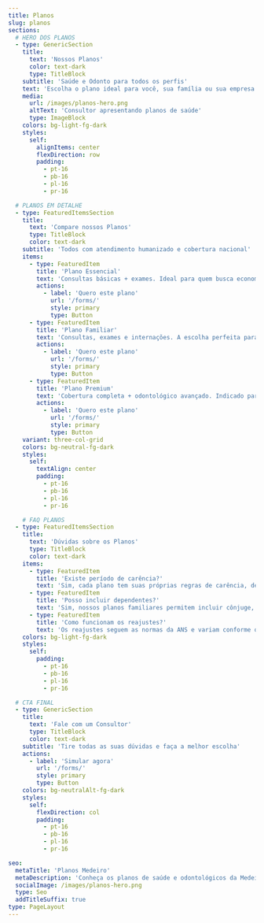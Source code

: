 ```yaml
---
title: Planos
slug: planos
sections:
  # HERO DOS PLANOS
  - type: GenericSection
    title:
      text: 'Nossos Planos'
      color: text-dark
      type: TitleBlock
    subtitle: 'Saúde e Odonto para todos os perfis'
    text: 'Escolha o plano ideal para você, sua família ou sua empresa.'
    media:
      url: /images/planos-hero.png
      altText: 'Consultor apresentando planos de saúde'
      type: ImageBlock
    colors: bg-light-fg-dark
    styles:
      self:
        alignItems: center
        flexDirection: row
        padding:
          - pt-16
          - pb-16
          - pl-16
          - pr-16

  # PLANOS EM DETALHE
  - type: FeaturedItemsSection
    title:
      text: 'Compare nossos Planos'
      type: TitleBlock
      color: text-dark
    subtitle: 'Todos com atendimento humanizado e cobertura nacional'
    items:
      - type: FeaturedItem
        title: 'Plano Essencial'
        text: 'Consultas básicas + exames. Ideal para quem busca economia com cobertura essencial.'
        actions:
          - label: 'Quero este plano'
            url: '/forms/'
            style: primary
            type: Button
      - type: FeaturedItem
        title: 'Plano Familiar'
        text: 'Consultas, exames e internações. A escolha perfeita para famílias que precisam de segurança.'
        actions:
          - label: 'Quero este plano'
            url: '/forms/'
            style: primary
            type: Button
      - type: FeaturedItem
        title: 'Plano Premium'
        text: 'Cobertura completa + odontológico avançado. Indicado para quem busca o máximo em tranquilidade.'
        actions:
          - label: 'Quero este plano'
            url: '/forms/'
            style: primary
            type: Button
    variant: three-col-grid
    colors: bg-neutral-fg-dark
    styles:
      self:
        textAlign: center
        padding:
          - pt-16
          - pb-16
          - pl-16
          - pr-16

    # FAQ PLANOS
  - type: FeaturedItemsSection
    title:
      text: 'Dúvidas sobre os Planos'
      type: TitleBlock
      color: text-dark
    items:
      - type: FeaturedItem
        title: 'Existe período de carência?'
        text: 'Sim, cada plano tem suas próprias regras de carência, de acordo com a ANS. Consulte nossos consultores para detalhes.'
      - type: FeaturedItem
        title: 'Posso incluir dependentes?'
        text: 'Sim, nossos planos familiares permitem incluir cônjuge, filhos e outros dependentes conforme regulamento.'
      - type: FeaturedItem
        title: 'Como funcionam os reajustes?'
        text: 'Os reajustes seguem as normas da ANS e variam conforme o tipo de plano (individual, familiar ou empresarial).'
    colors: bg-light-fg-dark
    styles:
      self:
        padding:
          - pt-16
          - pb-16
          - pl-16
          - pr-16

  # CTA FINAL
  - type: GenericSection
    title:
      text: 'Fale com um Consultor'
      type: TitleBlock
      color: text-dark
    subtitle: 'Tire todas as suas dúvidas e faça a melhor escolha'
    actions:
      - label: 'Simular agora'
        url: '/forms/'
        style: primary
        type: Button
    colors: bg-neutralAlt-fg-dark
    styles:
      self:
        flexDirection: col
        padding:
          - pt-16
          - pb-16
          - pl-16
          - pr-16

seo:
  metaTitle: 'Planos Medeiro'
  metaDescription: 'Conheça os planos de saúde e odontológicos da Medeiro. Essencial, Familiar e Premium.'
  socialImage: /images/planos-hero.png
  type: Seo
  addTitleSuffix: true
type: PageLayout
---
```

